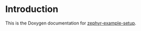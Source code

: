 # Introduction

This is the Doxygen documentation for [zephyr-example-setup].

[zephyr-example-setup]: https://github.com/AUXSPACEeV/zephyr-example-setup


